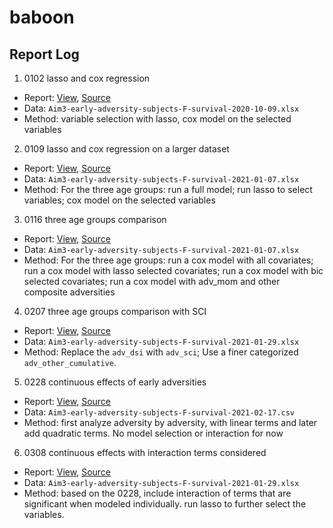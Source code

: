 # baboon

## Report Log

1. 0102 lasso and cox regression
  - Report: [View](reports/lasso-and-cox-regression.html), [Source](Rmd/lasso-and-cox-regression.Rmd)
  - Data: `Aim3-early-adversity-subjects-F-survival-2020-10-09.xlsx`
  - Method: variable selection with lasso, cox model on the selected variables

2. 0109 lasso and cox regression on a larger dataset
  - Report: [View](reports/lasso-and-cox-regression-larger-dataset.html), [Source](Rmd/lasso-and-cox-regression-larger-dataset.Rmd)
  - Data: `Aim3-early-adversity-subjects-F-survival-2021-01-07.xlsx`
  - Method: For the three age groups: run a full model; run lasso to select variables; cox model on the selected variables
  
3. 0116 three age groups comparison
  - Report: [View](reports/comparison-of-three-age-subgroups.html), [Source](Rmd/comparison-of-three-age-subgroups.Rmd)
  - Data: `Aim3-early-adversity-subjects-F-survival-2021-01-07.xlsx`
  - Method: For the three age groups: run a cox model with all covariates; run a cox model with lasso selected covariates; run a cox model with bic selected covariates; run a cox model with adv_mom and other composite adversities
  
4. 0207 three age groups comparison with SCI
  - Report: [View](reports/comparison-of-three-age-subgroups_with_sci.html), [Source](Rmd/comparison-of-three-age-subgroups.Rmd)
  - Data: `Aim3-early-adversity-subjects-F-survival-2021-01-29.xlsx`
  - Method: Replace the `adv_dsi` with `adv_sci`; Use a finer categorized `adv_other_cumulative`.

5. 0228 continuous effects of early adversities
  - Report: [View](reports/continuous_effects.html), [Source](Rmd/continuous_effects.Rmd)
  - Data: `Aim3-early-adversity-subjects-F-survival-2021-02-17.csv`
  - Method: first analyze adversity by adversity, with linear terms and later add quadratic terms. No model selection or interaction for now

6. 0308 continuous effects with interaction terms considered
  - Report: [View](reports/continuous_effects_with_interactions.html), [Source](Rmd/continuous_effects_with_interactions.Rmd)
  - Data: `Aim3-early-adversity-subjects-F-survival-2021-01-29.xlsx`
  - Method: based on the 0228, include interaction of terms that are significant when modeled individually. run lasso to further select the variables.
